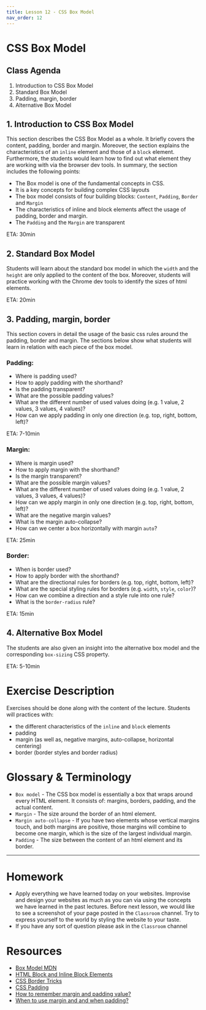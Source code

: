 ```yaml
---
title: Lesson 12 - CSS Box Model
nav_order: 12
---
```


# CSS Box Model

## Class Agenda

1. Introduction to CSS Box Model
2. Standard Box Model
3. Padding, margin, border
4. Alternative Box Model

## 1. Introduction to CSS Box Model

This section describes the CSS Box Model as a whole. It briefly covers the content, padding, border and margin. Moreover, the section explains the characteristics of an `inline` element and those of a `block` element. Furthermore, the students would learn how to find out what element they are working with via the browser dev tools. In summary, the section includes the following points:

- The Box model is one of the fundamental concepts in CSS.
- It is a key concepts for building complex CSS layouts
- The box model consists of four building blocks: `Content`, `Padding`, `Border` and `Margin`
- The characteristics of inline and block elements affect the usage of padding, border and margin.
- The `Padding` and the `Margin` are transparent

ETA: 30min

## 2. Standard Box Model

Students will learn about the standard box model in which the `width` and the `height` are only applied to the content of the box. Moreover, students will practice working with the Chrome dev tools to identify the sizes of html elements.

ETA: 20min

## 3. Padding, margin, border

This section covers in detail the usage of the basic css rules around the padding, border and margin. The sections below show what students will learn in relation with each piece of the box model.

### Padding:

- Where is padding used?
- How to apply padding with the shorthand?
- Is the padding transparent?
- What are the possible padding values?
- What are the different number of used values doing (e.g. 1 value, 2 values, 3 values, 4 values)?
- How can we apply padding in only one direction (e.g. top, right, bottom, left)?

ETA: 7-10min

### Margin:

- Where is margin used?
- How to apply margin with the shorthand?
- Is the margin transparent?
- What are the possible margin values?
- What are the different number of used values doing (e.g. 1 value, 2 values, 3 values, 4 values)?
- How can we apply margin in only one direction (e.g. top, right, bottom, left)?
- What are the negative margin values?
- What is the margin auto-collapse?
- How can we center a box horizontally with margin `auto`?

ETA: 25min

### Border:

- When is border used?
- How to apply border with the shorthand?
- What are the directional rules for borders (e.g. top, right, bottom, left)?
- What are the special styling rules for borders (e.g. `width`, `style`, `color`)?
- How can we combine a direction and a style rule into one rule?
- What is the `border-radius` rule?

ETA: 15min

## 4. Alternative Box Model

The students are also given an insight into the alternative box model and the corresponding `box-sizing` CSS property.

ETA: 5-10min

# Exercise Description

Exercises should be done along with the content of the lecture. Students will practices with:

- the different characteristics of the `inline` and `block` elements
- padding
- margin (as well as, negative margins, auto-collapse, horizontal centering)
- border (border styles and border radius)

# Glossary & Terminology

- `Box model` - The CSS box model is essentially a box that wraps around every HTML element. It consists of: margins, borders, padding, and the actual content.
- `Margin` - The size around the border of an html element.
- `Margin auto-collapse` - If you have two elements whose vertical margins touch, and both margins are positive, those margins will combine to become one margin, which is the size of the largest individual margin.
- `Padding` - The size between the content of an html element and its border.

---

# Homework

- Apply everything we have learned today on your websites. Improvise and design your websites as much as you can via using the concepts we have learned in the past lectures. Before next lesson, we would like to see a screenshot of your page posted in the `Classroom` channel. Try to express yourself to the world by styling the website to your taste.
- If you have any sort of question please ask in the `Classroom` channel

# Resources

- [Box Model MDN](https://developer.mozilla.org/en-US/docs/Learn/CSS/Building_blocks/The_box_model)
- [HTML Block and Inline Block Elements](https://www.w3schools.com/html/html_blocks.asp)
- [CSS Border Tricks](https://css-tricks.com/almanac/properties/b/border/)
- [CSS Padding](https://www.w3schools.com/css/css_padding.asp)
- [How to remember margin and padding value?](https://inspirnathan.medium.com/simple-mnemonic-for-margin-or-padding-shorthand-property-values-e73ddcfe1e70#:~:text=%2Dright%3A%202rem%3B-,padding%2Dbottom%3A%202rem%3B,then%20bottom%2C%20and%20then%20left.)
- [When to use margin and and when padding?](https://stackoverflow.com/questions/2189452/when-to-use-margin-vs-padding-in-css)
